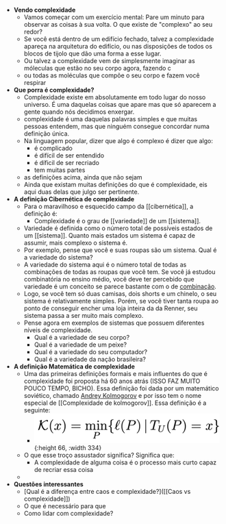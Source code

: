 - **Vendo complexidade**
	- Vamos começar com um exercício mental: Pare um minuto para observar as coisas à sua volta. O que existe de "complexo" ao seu redor?
	- Se você está dentro de um edifício fechado, talvez a complexidade apareça na arquitetura do edifício, ou nas disposições de todos os blocos de tijolo que dão uma forma a esse lugar.
	- Ou talvez a complexidade vem de simplesmente imaginar as móleculas que estão no seu corpo agora, fazendo c
	- ou todas as moléculas que compõe o seu corpo e fazem você respirar
- **Que porra é complexidade?**
	- Complexidade existe em absolutamente em todo lugar do nosso universo. É uma daquelas coisas que apare mas que só aparecem a gente quando nós decidimos enxergar.
	- complexidade é uma daquelas palavras simples e que muitas pessoas entendem, mas que ninguém consegue concordar numa definição única.
	- Na linguagem popular, dizer que algo é complexo é dizer que algo:
		- é complicado
		- é difícil de ser entendido
		- é díficil de ser recriado
		- tem muitas partes
	- as definições acima, ainda que não sejam
	- Ainda que existam muitas definições do que é complexidade, eis aqui duas delas que julgo ser pertinente.
- **A definição Cibernética de complexidade**
	- Para o maravilhoso e esquecido campo da [[cibernética]], a definição é:
		- Complexidade é o grau de [[variedade]] de um [[sistema]].
	- Variedade é definida como o número total de possíveis estados de um [[sistema]]. Quanto mais estados um sistema é capaz de assumir, mais complexo o sistema é.
	- Por exemplo, pense que você e suas roupas são um sistema. Qual é a variedade do sistema?
	- A variedade do sistema aqui é o número total de todas as combinações de todas as roupas que você tem. Se você já estudou combinatória no ensino médio, você deve ter percebido que variedade é um conceito se parece bastante com o de [combinação](https://pt.wikipedia.org/wiki/Combina%C3%A7%C3%A3o).
	- Logo, se você tem só duas camisas, dois shorts e um chinelo, o seu sistema é relativamente simples. Porém, se você tiver tanta roupa ao ponto de conseguir encher uma loja inteira da da Renner, seu sistema passa a ser muito mais complexo.
	- Pense agora em exemplos de sistemas que possuem diferentes níveis de complexidade.
		- Qual é a variedade de seu corpo?
		- Qual é a variedade de um peixe?
		- Qual é a variedade do seu computador?
		- Qual é a variedade da nação brasileira?
- **A definição Matemática de complexidade**
	- Uma das primeiras definições formais e mais influentes do que é complexidade foi proposta há 60 anos atrás (ISSO FAZ MUITO POUCO TEMPO, BICHO). Essa definição foi dada por um matemático soviético, chamado [Andrey Kolmogorov](https://en.wikipedia.org/wiki/Andrey_Kolmogorov) e por isso tem o nome especial de [[Complexidade de kolmogorov]]. Essa definição é a seguinte:
		- ![image.png](../assets/image_1666809124848_0.png){:height 66, :width 334}
	- O que esse troço assustador significa? Significa que:
		- A complexidade de alguma coisa é o processo mais curto capaz de recriar essa coisa
	-
- **Questões interessantes**
	- [Qual é a diferença entre caos e complexidade?]([[Caos vs complexidade]])
	- O que é necessário para que
	- Como lidar com complexidade?